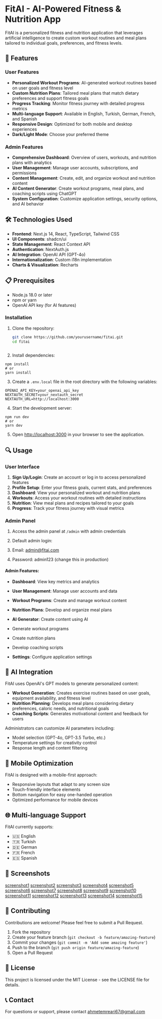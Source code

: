 # FitAI - AI-Powered Fitness & Nutrition App

FitAI is a personalized fitness and nutrition application that leverages artificial intelligence to create custom workout routines and meal plans tailored to individual goals, preferences, and fitness levels.

## 🌟 Features

### User Features
- **Personalized Workout Programs**: AI-generated workout routines based on user goals and fitness level
- **Custom Nutrition Plans**: Tailored meal plans that match dietary preferences and support fitness goals
- **Progress Tracking**: Monitor fitness journey with detailed progress metrics
- **Multi-language Support**: Available in English, Turkish, German, French, and Spanish
- **Responsive Design**: Optimized for both mobile and desktop experiences
- **Dark/Light Mode**: Choose your preferred theme

### Admin Features
- **Comprehensive Dashboard**: Overview of users, workouts, and nutrition plans with analytics
- **User Management**: Manage user accounts, subscriptions, and permissions
- **Content Management**: Create, edit, and organize workout and nutrition content
- **AI Content Generator**: Create workout programs, meal plans, and coaching scripts using ChatGPT
- **System Configuration**: Customize application settings, security options, and AI behavior

## 🛠️ Technologies Used

- **Frontend**: Next.js 14, React, TypeScript, Tailwind CSS
- **UI Components**: shadcn/ui
- **State Management**: React Context API
- **Authentication**: NextAuth.js
- **AI Integration**: OpenAI API (GPT-4o)
- **Internationalization**: Custom i18n implementation
- **Charts & Visualization**: Recharts

## 📋 Prerequisites

- Node.js 18.0 or later
- npm or yarn
- OpenAI API key (for AI features)

### Installation

1. Clone the repository:
   ```bash
   git clone https://github.com/yourusername/fitai.git
   cd fitai
  

2. Install dependencies:

```shellscript
npm install
# or
yarn install
```


3. Create a `.env.local` file in the root directory with the following variables:

```plaintext
OPENAI_API_KEY=your_openai_api_key
NEXTAUTH_SECRET=your_nextauth_secret
NEXTAUTH_URL=http://localhost:3000
```


4. Start the development server:

```shellscript
npm run dev
# or
yarn dev
```


5. Open [http://localhost:3000](http://localhost:3000) in your browser to see the application.


## 🔍 Usage

### User Interface

1. **Sign Up/Login**: Create an account or log in to access personalized features
2. **Profile Setup**: Enter your fitness goals, current stats, and preferences
3. **Dashboard**: View your personalized workout and nutrition plans
4. **Workouts**: Access your workout routines with detailed instructions
5. **Nutrition**: View meal plans and recipes tailored to your goals
6. **Progress**: Track your fitness journey with visual metrics


### Admin Panel

1. Access the admin panel at `/admin` with admin credentials
2. Default admin login:

1. Email: [admin@fitai.com](mailto:admin@fitai.com)
2. Password: admin123 (change this in production)





#### Admin Features:

- **Dashboard**: View key metrics and analytics
- **User Management**: Manage user accounts and data
- **Workout Programs**: Create and manage workout content
- **Nutrition Plans**: Develop and organize meal plans
- **AI Generator**: Create content using AI

- Generate workout programs
- Create nutrition plans
- Develop coaching scripts



- **Settings**: Configure application settings


## 🤖 AI Integration

FitAI uses OpenAI's GPT models to generate personalized content:

- **Workout Generation**: Creates exercise routines based on user goals, equipment availability, and fitness level
- **Nutrition Planning**: Develops meal plans considering dietary preferences, caloric needs, and nutritional goals
- **Coaching Scripts**: Generates motivational content and feedback for users


Administrators can customize AI parameters including:

- Model selection (GPT-4o, GPT-3.5 Turbo, etc.)
- Temperature settings for creativity control
- Response length and content filtering


## 📱 Mobile Optimization

FitAI is designed with a mobile-first approach:

- Responsive layouts that adapt to any screen size
- Touch-friendly interface elements
- Bottom navigation for easy one-handed operation
- Optimized performance for mobile devices


## 🌐 Multi-language Support

FitAI currently supports:

- 🇺🇸 English
- 🇹🇷 Turkish
- 🇩🇪 German
- 🇫🇷 French
- 🇪🇸 Spanish


## 📸 Screenshots
[screenshot1](screenshot1.png)
[screenshot2](screenshot2.png)
[screenshot3](screenshot3.png)
[screenshot4](screenshot4.png)
[screenshot5](screenshot5.png)
[screenshot6](screenshot6.png)
[screenshot7](screenshot7.png)
[screenshot8](screenshot8.png)
[screenshot9](screenshot9.png)
[screenshot10](screenshot10.png)
[screenshot11](screenshot11.png)
[screenshot12](screenshot12.png)
[screenshot13](screenshot13.png)
[screenshot14](screenshot14.png)
[screenshot15](screenshot15.png)




## 🤝 Contributing

Contributions are welcome! Please feel free to submit a Pull Request.

1. Fork the repository
2. Create your feature branch (`git checkout -b feature/amazing-feature`)
3. Commit your changes (`git commit -m 'Add some amazing feature'`)
4. Push to the branch (`git push origin feature/amazing-feature`)
5. Open a Pull Request


## 📄 License

This project is licensed under the MIT License - see the LICENSE file for details.

## 📞 Contact

For questions or support, please contact [ahmetemreari67@gmail.com](mailto:ahmetemreari67@gmail.com)
